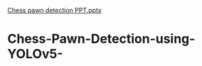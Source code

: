 [Chess pawn detection PPT.pptx](https://github.com/hrithikacharukula/Chess-Pawn-Detection-using-YOLOv5-/files/6911234/Chess.pawn.detection.PPT.pptx)
# Chess-Pawn-Detection-using-YOLOv5-
